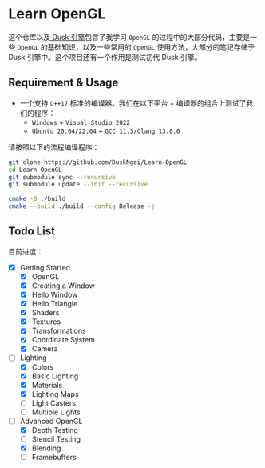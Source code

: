 # Learn OpenGL

这个仓库以及[ Dusk 引擎](https://github.com/DuskNgai/Dusk)包含了我学习 `OpenGL` 的过程中的大部分代码，主要是一些 `OpenGL` 的基础知识，以及一些常用的 `OpenGL` 使用方法，大部分的笔记存储于 Dusk 引擎中。这个项目还有一个作用是测试初代 Dusk 引擎。

## Requirement & Usage

- 一个支持 `C++17` 标准的编译器。我们在以下平台 + 编译器的组合上测试了我们的程序：
    - `Windows` + `Visual Studio 2022`
    - `Ubuntu 20.04/22.04` + `GCC 11.3/Clang 13.0.0`

请按照以下的流程编译程序：

```bash
git clone https://github.com/DuskNgai/Learn-OpenGL
cd Learn-OpenGL
git submodule sync --recursive
git submodule update --init --recursive

cmake -B ./build
cmake --build ./build --config Release -j
```

## Todo List

目前进度：

- [x] Getting Started
    - [x] OpenGL
    - [x] Creating a Window
    - [x] Hello Window
    - [x] Hello Triangle
    - [x] Shaders
    - [x] Textures
    - [x] Transformations
    - [x] Coordinate System
    - [x] Camera
- [ ] Lighting
    - [x] Colors
    - [x] Basic Lighting
    - [x] Materials
    - [x] Lighting Maps
    - [ ] Light Casters
    - [ ] Multiple Lights
- [ ] Advanced OpenGL
    - [x] Depth Testing
    - [ ] Stencil Testing
    - [x] Blending
    - [ ] Framebuffers
